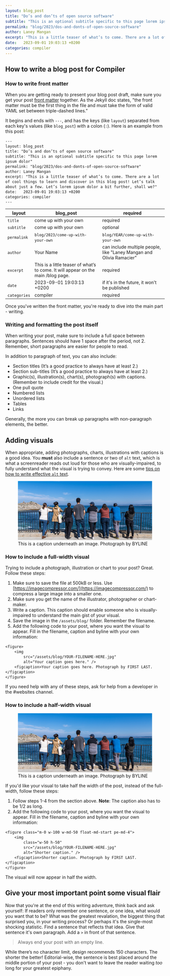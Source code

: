 ```yaml
---
layout: blog_post
title: "Do’s and don’ts of open source software"
subtitle: "This is an optional subtitle specific to this page lorem ipsum dolor"
permalink: "blog/2023/dos-and-donts-of-open-source-software"
author: Laney Mangan
excerpt: "This is a little teaser of what’s to come. There are a lot of cool things to learn and discover in this blog post! Let’s talk about just a few. Let’s lorem ipsum dolor a bit further, shall we?"
date:   2023-09-01 19:03:13 +0200
categories: compiler
---
```


## How to write a blog post for Compiler
### How to write front matter

When you are getting ready to present your blog post draft, make sure you get your post [front matter](https://jekyllrb.com/docs/front-matter/) together. As the Jekyll doc states, "the front matter must be the first thing in the file and must take the form of valid YAML set between triple-dashed lines."

It begins and ends with `---`, and has the keys (like `layout`) separated from each key's values (like `blog_post`) with a colon (`:`). Here is an example from this post:
```
---
layout: blog_post
title: "Do’s and don’ts of open source software"
subtitle: "This is an optional subtitle specific to this page lorem ipsum dolor"
permalink: "blog/2023/dos-and-donts-of-open-source-software"
author: Laney Mangan
excerpt: "This is a little teaser of what’s to come. There are a lot of cool things to learn and discover in this blog post! Let’s talk about just a few. Let’s lorem ipsum dolor a bit further, shall we?"
date:   2023-09-01 19:03:13 +0200
categories: compiler
---
```

| layout     | blog_post                                                                                                                                                                                        | required                                                             |
| ---------- | ------------------------------------------------------------------------------------------------------------------------------------------------------------------------------------------------ | -------------------------------------------------------------------- |
| `title`      | come up with your own                                                                                                                                                          | required                                                             |
| `subtitle`   | come up with your own                                                                                                                          | optional                                                             |
| `permalink`  | `blog/2023/come-up-with-your-own`                                                                                                                                                  | `blog/YEAR/come-up-with-your-own`                                                  |
| `author`     | Your Name                                                                                                                                                                                     | can include multiple people, like "Laney Mangan and Olivia Ramacier" |
| `excerpt`    | This is a little teaser of what’s to come. It will appear on the main /blog page. | required                                                             |
| `date`      | 2023-09-01 19:03:13 +0200                                                                                                                                                                        | if it's in the future, it won't be published                         |
| `categories` | compiler                                                                                                                                                                                         | required                                                             |


Once you've written the front matter, you're ready to dive into the main part - writing.

### Writing and formatting the post itself

When writing your post, make sure to include a full space between paragraphs. Sentences should have 1 space after the period, not 2. Remember, short paragraphs are easier for people to read.

In addition to paragraph of text, you can also include:
- Section titles (It’s a good practice to always have at least 2.)
- Section sub-titles (It’s a good practice to always have at least 2.)
- Graphic(s), illustration(s), chart(s), photograph(s) with captions. (Remember to include credit for the visual.)
- One pull quote
- Numbered lists
- Unordered lists
- Tables
- Links

Generally, the more you can break up paragraphs with non-paragraph elements, the better.


## Adding visuals

When appropriate, adding photographs, charts, illustrations with captions is a good idea. You **must** also include a sentence or two of `alt` text, which is what a screenreader reads out loud for those who are visually-impaired, to fully understand what the visual is trying to convey. Here are some [tips on how to write effective `alt` text](https://udayton.edu/blogs/onlinelearning/2021/07_07_2021_alttext.php).

<figure>
    <img src="/assets/blog/compiler-team-photo-for-blog.jpg" alt="This is a caption underneath an image." />
    <figcaption>This is a caption underneath an image. Photograph by BYLINE</figcaption>
</figure>

### How to include a full-width visual

Trying to include a photograph, illustration or chart to your post? Great. Follow these steps:

1. Make sure to save the file at 500kB or less. Use [https://imagecompressor.com/](https://imagecompressor.com/) to compress a large image into a smaller one.
1. Make sure you get the name of the illustrator, photographer or chart-maker.
1. Write a caption. This caption should enable someone who is visually-impaired to understand the main gist of your visual.
1. Save the image in the `/assets/blog/` folder. Remember the filename.
1. Add the following code to your post, where you want the visual to appear. Fill in the filename, caption and byline with your own information:

```
<figure>
    <img
        src="/assets/blog/YOUR-FILENAME-HERE.jpg"
        alt="Your caption goes here." />
    <figcaption>Your caption goes here. Photograph by FIRST LAST.</figcaption>
</figure>
```

If you need help with any of these steps, ask for help from a developer in the #websites channel.

### How to include a half-width visual

<figure class="m-0 w-100 w-md-50 float-md-start pe-md-4">
    <img src="/assets/blog/compiler-team-photo-for-blog.jpg" alt="This is a caption underneath an image." />
    <figcaption>This is a caption underneath an image. Photograph by BYLINE</figcaption>
</figure>

If you'd like your visual to take half the width of the post, instead of the full-width, follow these steps:

1. Follow steps 1-4 from the section above. **Note**: The caption also has to be 1/2 as long.
1. Add the following code to your post, where you want the visual to appear. Fill in the filename, caption and byline with your own information:

```
<figure class="m-0 w-100 w-md-50 float-md-start pe-md-4">
    <img
        class="w-50 h-50"
        src="/assets/blog/YOUR-FILENAME-HERE.jpg"
        alt="Shorter caption." />
    <figcaption>Shorter caption. Photograph by FIRST LAST.</figcaption>
</figure>
```

The visual will now appear in half the width.

## Give your most important point some visual flair

Now that you're at the end of this writing adventure, think back and ask yourself: If readers only remember one sentence, or one idea, what would you want that to be? What was the greatest revalation, the biggest thing that surprised you, in your writing process? Or perhaps it's the single-most shocking statistic. Find a sentence that reflects that idea. Give that sentence it's own paragraph. Add a `>` in front of that sentence.

> Always end your post with an empty line.

While there’s no character limit, design recommends 150 characters. The shorter the better! Editorial-wise, the sentence is best placed around the middle portion of your post - you don't want to leave the reader waiting _too_ long for your greatest epiphany.
